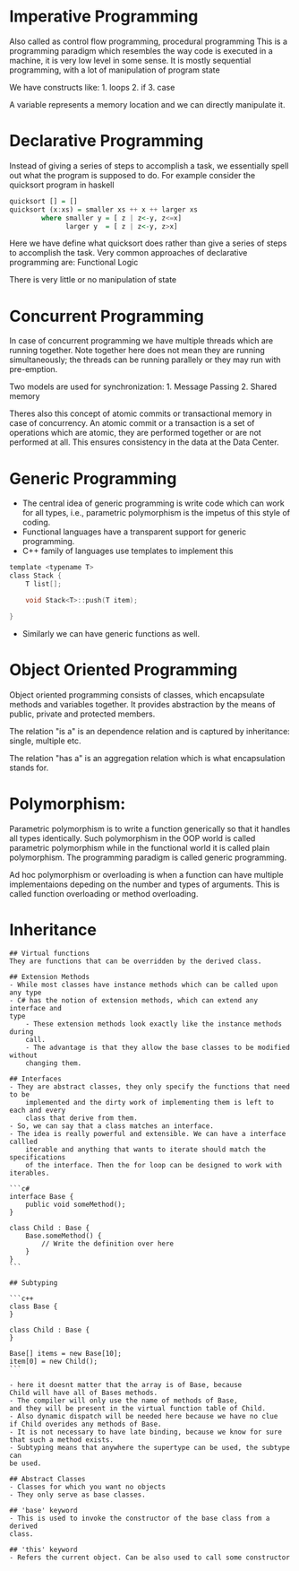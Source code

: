 Imperative Programming
======================
Also called as control flow programming, procedural programming
This is a programming paradigm which resembles the way code is executed in a
machine, it is very low level in some sense.
It is mostly sequential programming, with a lot of manipulation of program state

We have constructs like:
    1. loops
    2. if
    3. case

A variable represents a memory location and we can directly manipulate it.

Declarative Programming
=======================
Instead of giving a series of steps to accomplish a task, we essentially spell
out what the program is supposed to do. For example consider the quicksort
program in haskell

```hs
quicksort [] = []
quicksort (x:xs) = smaller xs ++ x ++ larger xs
        where smaller y = [ z | z<-y, z<=x]
              larger y  = [ z | z<-y, z>x]
```

Here we have define what quicksort does rather than give a series of steps to
accomplish the task. Very common approaches of declarative programming are:
    Functional
    Logic

There is very little or no manipulation of state

Concurrent Programming
======================
In case of concurrent programming we have multiple threads which are running
together. Note together here does not mean they are running simultaneously; the
threads can be running parallely or they may run with pre-emption.

Two models are used for synchronization:
    1. Message Passing
    2. Shared memory

Theres also this concept of atomic commits or transactional memory in case of
concurrency. An atomic commit or a transaction is a set of operations which are
atomic, they are performed together or are not performed at all. This ensures
consistency in the data at the Data Center.

Generic Programming
===================
- The central idea of generic programming is write code which can work for
    all types, i.e., parametric polymorphism is the impetus of this style of
    coding.
- Functional languages have a transparent support for generic programming.
- C++ family of languages use templates to implement this

```c
template <typename T>
class Stack {
    T list[];

    void Stack<T>::push(T item);

}
```

- Similarly we can have generic functions as well.

Object Oriented Programming
===========================
Object oriented programming consists of classes, which encapsulate methods and
variables together. It provides abstraction by the means of public, private and
protected members.

The relation "is a" is an dependence relation and is captured by
inheritance: single, multiple etc.

The relation "has a" is an aggregation relation which is what encapsulation
stands for.

# Polymorphism:
Parametric polymorphism is to write a function generically so that it handles
all types identically. Such polymorphism in the OOP world is called parametric
polymorphism while in the functional world it is called plain polymorphism.
The programming paradigm is called generic programming.

Ad hoc polymorphism or overloading is when a function can have multiple
implementaions depeding on the number and types of arguments. This is called
function overloading or method overloading.

# Inheritance
    ## Virtual functions
    They are functions that can be overridden by the derived class.

    ## Extension Methods
    - While most classes have instance methods which can be called upon any type
    - C# has the notion of extension methods, which can extend any interface and
    type
        - These extension methods look exactly like the instance methods during
        call.
        - The advantage is that they allow the base classes to be modified without
        changing them.

    ## Interfaces
    - They are abstract classes, they only specify the functions that need to be
        implemented and the dirty work of implementing them is left to each and every
        class that derive from them.
    - So, we can say that a class matches an interface.
    - The idea is really powerful and extensible. We can have a interface callled
        iterable and anything that wants to iterate should match the specifications
        of the interface. Then the for loop can be designed to work with iterables.

    ```c#
    interface Base {
        public void someMethod();
    }

    class Child : Base {
        Base.someMethod() {
            // Write the definition over here
        }
    }
    ```

    ## Subtyping

    ```c++
    class Base {
    }

    class Child : Base {
    }

    Base[] items = new Base[10];
    item[0] = new Child();
    ```

    - here it doesnt matter that the array is of Base, because
    Child will have all of Bases methods.
    - The compiler will only use the name of methods of Base,
    and they will be present in the virtual function table of Child.
    - Also dynamic dispatch will be needed here because we have no clue
    if Child overides any methods of Base.
    - It is not necessary to have late binding, because we know for sure
    that such a method exists.
    - Subtyping means that anywhere the supertype can be used, the subtype can
    be used.

    ## Abstract Classes
    - Classes for which you want no objects
    - They only serve as base classes.

    ## 'base' keyword
    - This is used to invoke the constructor of the base class from a derived
    class.

    ## 'this' keyword
    - Refers the current object. Can be also used to call some constructor

